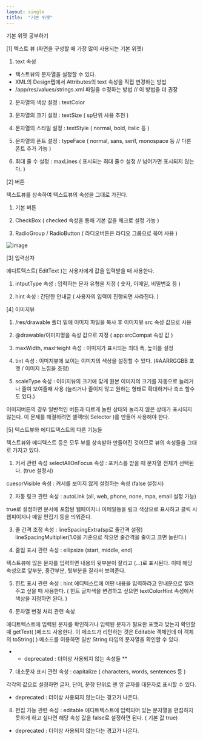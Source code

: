 ```yaml
---
layout: single
title:  "기본 위젯"
---
```


기본 위젯 공부하기

[1] 텍스트 뷰 (화면을 구성할 때 가장 많이 사용되는 기본 위젯)

1) text 속성
- 텍스트뷰의 문자열을 설정할 수 있다. 
- XML의 Design탭에서 Attributes의 text 속성을 직접 변경하는 방법
- /app/res/values/strings.xml 파일을 수정하는 방법 // 이 방법을 더 권장

2) 문자열의 색상 설정 : textColor
3) 문자열의 크기 설정 : textSize ( sp단위 사용 추천 )

4) 문자열의 스타일 설정 : textStyle ( normal, bold, italic 등 )

5) 문자열의 폰트 설정 : typeFace ( normal, sans, serif, monospace 등 // 다른 폰트 추가 가능 )

6) 최대 줄 수 설정 : maxLines ( 표시되는 최대 줄수 설정 // 넘어가면 표시되지 않는다. )

  

[2] 버튼

텍스트뷰를 상속하여 텍스트뷰의 속성을 그대로 가진다.

1) 기본 버튼

2) CheckBox ( checked 속성을 통해 기본 값을 체크로 설정 가능 )

3) RadioGroup / RadioButton ( 라디오버튼은 라디오 그룹으로 묶어 사용 )

![image](https://user-images.githubusercontent.com/73388615/138630443-ac9b0314-2b38-4647-a606-7506b1e1c687.png)


[3] 입력상자

에디트텍스트( EditText )는 사용자에게 값을 입력받을 때 사용한다.

1) intputType 속성 : 입력하는 문자 유형을 지정 ( 숫자, 이메일, 비밀번호 등 )

2) hint 속성 : 간단한 안내글 ( 사용자의 입력이 진행되면 사라진다. )

  
[4] 이미지뷰

1) /res/drawable 폴더 밑에 이미지 파일을 복사 후 이미지뷰 src 속성 값으로 사용

2) @drawable/이미지명을 속성 값으로 지정 ( app:srcCompat 속성 값 )

3) maxWidth, maxHeight 속성 : 이미지가 표시되는 최대 폭, 높이를 설정

4) tint 속성 :  이미지뷰에 보이는 이미지의 색상을 설정할 수 있다. (#AARRGGBB 포멧 / 이미지 느낌을 조정)

5) scaleType 속성 : 이미지뷰의 크기에 맞게 원본 이미지의 크기를 자동으로 늘리거나 줄여 보여줄때 사용
(늘리거나 줄이지 않고 원하는 형태로 확대하거나 축소 할수도 있다.)

이미지버튼의 경우 일반적인 버튼과 다르게 눌린 상태와 눌리지 않은 상태가 표시되지 않는다.
이 문제를 해결하려면 셀렉터( Selector )를 만들어 사용해야 한다.
 
 
[5] 텍스트뷰와 에디트텍스트의 다른 기능들


텍스트뷰와 에디텍스트 등은 모두 뷰를 상속받아 만들어진 것이므로
뷰의 속성들을 그대로 가지고 있다.

1) 커서 관련 속성
selectAllOnFocus 속성 : 포커스를 받을 때 문자열 전체가 선택된다. (true 설정시)

cuesorVisible 속성 : 커서를 보이지 않게 설정하는 속성 (false 설정시)

2) 자동 링크 관련 속성 : autoLink (all, web, phone, none, mpa, email 설정 가능)

true로 설정하면 문서에 포함된 웹페이지나 이메일등을 링크 색상으로 표시하고 클릭 시 웹피이지나 메일 편집기 등을 띄워준다.

3) 줄 간격 조정 속성 : lineSpacingExtra(sp로 줄간격 설정)
                      lineSpacingMultiplier(1.0을 기준으로 작으면 줄간격을 줄이고 크면 늘린다.)

4) 줄임 표시 관련 속성 : ellipsize (start, middle, end)

텍스트뷰에 많은 문자를 입력하면 내용의 뒷부분이 잘리고 (...)로 표시된다.
이때 해당 속성으로 앞부분, 중간부분,  뒷부분을 잘라서 보여준다.


5) 힌트 표시 관련 속성 : hint
에디텍스트에 어떤 내용을 입력하라고 안내문으로 알려주고 싶을 때 사용한다.
( 힌트 글자색을 변경하고 싶으면 textColorHint 속성에서 색상을 지정하면 된다. )


6) 문자열 변경 처리 관련 속성

에디트텍스트에 입력된 문자를 확인하거나 입력된 문자가 필요한 포맷과 맞는지 확인할 때 getText( )메소드 사용한다. 
이 메소드가 리턴하는 것은 Editable 객체인데
이 객체의 toString( ) 메소드를 이용하면 일반 String 타입의 문자열을 확인할 수 있다.

* * deprecated : 더이상 사용되지 않는 속성들 **


7) 대소문자 표시 관련 속성 : capitalize ( characters, words, sentences 등 )

각각의 값으로 설정하면 글자, 단어, 문장 단위로 맨 앞 글자를 대문자로 표시할 수 있다.
* deprecated : 더이상 사용되지 않는다는 경고가 나온다.

8) 편집 가능 관련 속성 : editable
에디트텍스트에 입력되어 있는 문자열을 편집하지 못하게 하고 싶다면
해당 속성 값을 false로 설정하면 된다. ( 기본 값 true)
* deprecated : 더이상 사용되지 않는다는 경고가 나온다.


 
 
 
 
 
 
 
 
 
 
 
 
 
 
 
